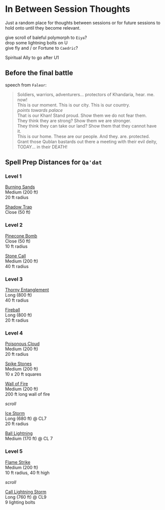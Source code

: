 # In Between Session Thoughts

Just a random place for thoughts between sessions or for future sessions to hold onto until they become relevant.

give scroll of baleful polymorph to `Eiya`?  
drop some lightning bolts on U  
give fly and / or Fortune to `Caedric`?  

Spiritual Ally to go after U1


## Before the final battle

speech from `Faleor`:  

> Soldiers, warriors, adventurers... protectors of Khandaria, hear. me. now!  
> This is our moment. This is our city. This is our country.  
> _points towards palace_  
> That is our Khan! Stand proud. Show them we do not fear them.  
> They think they are strong? Show them we are stronger.  
> They think they can take our land? Show them that they cannot have it.  
> This is our home. These are our people. And they. are. protected.  
> Grant those Qublan bastards out there a meeting with their evil deity, TODAY... in their DEATH!


## Spell Prep Distances for `Qa'dat`

### Level 1 

[Burning Sands](https://www.aonprd.com/SpellDisplay.aspx?ItemName=Burning%20Sands)  
Medium (200 ft)  
20 ft radius

[Shadow Trap](https://www.aonprd.com/SpellDisplay.aspx?ItemName=Shadow%20Trap)  
Close (50 ft)


### Level 2

[Pinecone Bomb](https://www.aonprd.com/SpellDisplay.aspx?ItemName=Pinecone%20Bomb)  
Close (50 ft)  
10 ft radius

[Stone Call](https://www.aonprd.com/SpellDisplay.aspx?ItemName=Stone%20Call)  
Medium (200 ft)  
40 ft radius  


### Level 3

[Thorny Entanglement](https://www.aonprd.com/SpellDisplay.aspx?ItemName=Thorny%20Entanglement)  
Long (800 ft)  
40 ft radius  

[Fireball](https://www.aonprd.com/SpellDisplay.aspx?ItemName=Fireball)  
Long (800 ft)  
20 ft radius  


### Level 4

[Poisonous Cloud](https://www.aonprd.com/SpellDisplay.aspx?ItemName=Poisonous%20Cloud)  
Medium (200 ft)  
20 ft radius  

[Spike Stones](https://www.aonprd.com/SpellDisplay.aspx?ItemName=Spike%20Stones)  
Medium (200 ft)  
10 x 20 ft squares  

[Wall of Fire](https://www.aonprd.com/SpellDisplay.aspx?ItemName=Wall+of+Fire)  
Medium (200 ft)  
200 ft long wall of fire  

_scroll_  

[Ice Storm](https://www.aonprd.com/SpellDisplay.aspx?ItemName=Ice%20Storm)  
Long (680 ft) @ CL7  
20 ft radius  

[Ball Lightning](https://www.aonprd.com/SpellDisplay.aspx?ItemName=Ball%20Lightning)  
Medium (170 ft) @ CL 7


### Level 5

[Flame Strike](https://www.aonprd.com/SpellDisplay.aspx?ItemName=Flame%20Strike)  
Medium (200 ft)  
10 ft radius, 40 ft high  

_scroll_  

[Call Lightning Storm](https://www.aonprd.com/SpellDisplay.aspx?ItemName=Call%20Lightning%20Storm)  
Long (760 ft) @ CL9  
9 lighting bolts  
